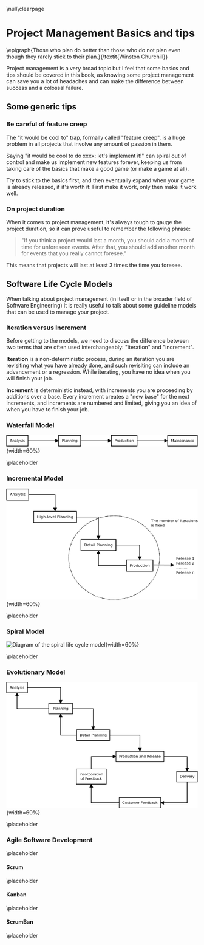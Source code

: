 \null\clearpage

Project Management Basics and tips
===================================

\epigraph{Those who plan do better than those who do not plan even though they rarely stick to their plan.}{\textit{Winston Churchill}}

Project management is a very broad topic but I feel that some basics and tips should be covered in this book, as knowing some project management can save you a lot of headaches and can make the difference between success and a colossal failure.

Some generic tips
---------------------

### Be careful of feature creep

The "it would be cool to" trap, formally called "feature creep", is a huge problem in all projects that involve any amount of passion in them.

Saying "it would be cool to do xxxx: let's implement it!" can spiral out of control and make us implement new features forever, keeping us from taking care of the basics that make a good game (or make a game at all).

Try to stick to the basics first, and then eventually expand when your game is already released, if it's worth it: First make it work, only then make it work well.

### On project duration

When it comes to project management, it's always tough to gauge the project duration, so it can prove useful to remember the following phrase:

> "If you think a project would last a month, you should add a month of time for unforeseen events. After that, you should add another month for events that you really cannot foresee."

This means that projects will last at least 3 times the time you foresee.

Software Life Cycle Models
----------------------------

When talking about project management (in itself or in the broader field of Software Engineering) it is really useful to talk about some guideline models that can be used to manage your project.

### Iteration versus Increment

Before getting to the models, we need to discuss the difference between two terms that are often used interchangeably: "iteration" and "increment".

**Iteration** is a non-deterministic process, during an iteration you are revisiting what you have already done, and such revisiting can include an advancement or a regression. While iterating, you have no idea when you will finish your job.

**Increment** is deterministic instead, with increments you are proceeding by additions over a base. Every increment creates a "new base" for the next increments, and increments are numbered and limited, giving you an idea of when you have to finish your job.

### Waterfall Model

![Diagram of the waterfall life cycle model](./images/project_management/waterfall_model.png){width=60%}

<!-- TODO: Explain the simplest life cycle - waterfall, one stage after the other -->
\placeholder

### Incremental Model

![Diagram of the incremental life cycle model](./images/project_management/incremental_model.png){width=60%}

<!-- TODO: Talk about the incremental life cycle -->
\placeholder

### Spiral Model

![Diagram of the spiral life cycle model](./images/project_management/spiral_model.png){width=60%}

<!-- TODO -->
\placeholder

### Evolutionary Model

![Diagram of the evolutionary life cycle model](./images/project_management/evolutionary_model.png){width=60%}

<!-- TODO: Talk about the evolutionary life cycle: development, delivery, feedback, incorporation of feedback and back to development -->
\placeholder

### Agile Software Development

<!-- TODO: Talk about agile -->
\placeholder

#### Scrum

<!-- TODO: Talk about the scum approach -->
\placeholder

#### Kanban

<!-- TODO: Talk about the kanban approach -->
\placeholder

#### ScrumBan

<!-- TODO: Talk about scrumban, a mix of scrum and kanban, usually used as a migration stage between the two -->
\placeholder
